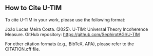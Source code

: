 ## How to Cite U-TIM

To cite U-TIM in your work, please use the following format:

João Lucas Meira Costa. (2025). U-TIM: Universal Theory Incoherence Measure. GitHub repository: https://github.com/SephirotAGI/U-TIM 

For other citation formats (e.g., BibTeX, APA), please refer to the CITATION.cff file.

